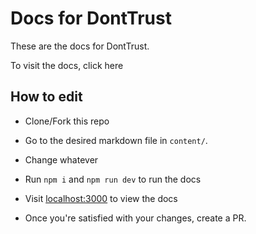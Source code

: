 # Docs for DontTrust

These are the docs for DontTrust.

To visit the docs, click here

## How to edit

- Clone/Fork this repo

- Go to the desired markdown file in `content/`.

- Change whatever

- Run `npm i` and `npm run dev` to run the docs

- Visit [localhost:3000](http://localhost:3000) to view the docs

- Once you're satisfied with your changes, create a PR.
